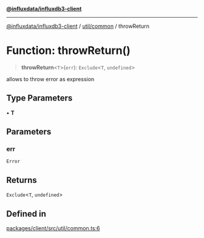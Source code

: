 [**@influxdata/influxdb3-client**](../../../index.md)

***

[@influxdata/influxdb3-client](../../../modules.md) / [util/common](../index.md) / throwReturn

# Function: throwReturn()

> **throwReturn**\<`T`\>(`err`): `Exclude`\<`T`, `undefined`\>

allows to throw error as expression

## Type Parameters

• **T**

## Parameters

### err

`Error`

## Returns

`Exclude`\<`T`, `undefined`\>

## Defined in

[packages/client/src/util/common.ts:6](https://github.com/InfluxCommunity/influxdb3-js/blob/6328be2232de5032f7226e569b6b0154d8900f73/packages/client/src/util/common.ts#L6)
